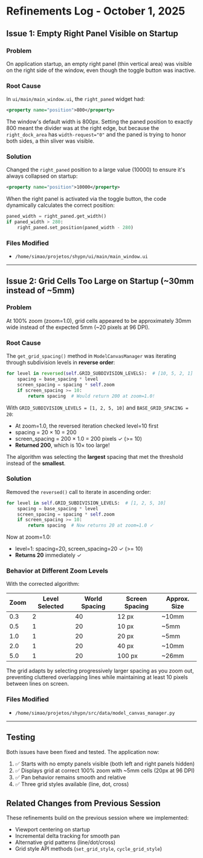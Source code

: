 # Refinements Log - October 1, 2025

## Issue 1: Empty Right Panel Visible on Startup

### Problem
On application startup, an empty right panel (thin vertical area) was visible on the right side of the window, even though the toggle button was inactive.

### Root Cause
In `ui/main/main_window.ui`, the `right_paned` widget had:
```xml
<property name="position">800</property>
```

The window's default width is 800px. Setting the paned position to exactly 800 meant the divider was at the right edge, but because the `right_dock_area` has `width-request="0"` and the paned is trying to honor both sides, a thin sliver was visible.

### Solution
Changed the `right_paned` position to a large value (10000) to ensure it's always collapsed on startup:
```xml
<property name="position">10000</property>
```

When the right panel is activated via the toggle button, the code dynamically calculates the correct position:
```python
paned_width = right_paned.get_width()
if paned_width > 280:
    right_paned.set_position(paned_width - 280)
```

### Files Modified
- `/home/simao/projetos/shypn/ui/main/main_window.ui`

---

## Issue 2: Grid Cells Too Large on Startup (~30mm instead of ~5mm)

### Problem
At 100% zoom (zoom=1.0), grid cells appeared to be approximately 30mm wide instead of the expected 5mm (~20 pixels at 96 DPI).

### Root Cause
The `get_grid_spacing()` method in `ModelCanvasManager` was iterating through subdivision levels in **reverse order**:

```python
for level in reversed(self.GRID_SUBDIVISION_LEVELS):  # [10, 5, 2, 1]
    spacing = base_spacing * level
    screen_spacing = spacing * self.zoom
    if screen_spacing >= 10:
        return spacing  # Would return 200 at zoom=1.0!
```

With `GRID_SUBDIVISION_LEVELS = [1, 2, 5, 10]` and `BASE_GRID_SPACING = 20`:
- At zoom=1.0, the reversed iteration checked level=10 first
- spacing = 20 × 10 = 200
- screen_spacing = 200 × 1.0 = 200 pixels ✓ (>= 10)
- **Returned 200**, which is 10× too large!

The algorithm was selecting the **largest** spacing that met the threshold instead of the **smallest**.

### Solution
Removed the `reversed()` call to iterate in ascending order:

```python
for level in self.GRID_SUBDIVISION_LEVELS:  # [1, 2, 5, 10]
    spacing = base_spacing * level
    screen_spacing = spacing * self.zoom
    if screen_spacing >= 10:
        return spacing  # Now returns 20 at zoom=1.0 ✓
```

Now at zoom=1.0:
- level=1: spacing=20, screen_spacing=20 ✓ (>= 10)
- **Returns 20** immediately ✓

### Behavior at Different Zoom Levels
With the corrected algorithm:

| Zoom | Level Selected | World Spacing | Screen Spacing | Approx. Size |
|------|---------------|---------------|----------------|--------------|
| 0.3  | 2             | 40            | 12 px          | ~10mm        |
| 0.5  | 1             | 20            | 10 px          | ~5mm         |
| 1.0  | 1             | 20            | 20 px          | ~5mm         |
| 2.0  | 1             | 20            | 40 px          | ~10mm        |
| 5.0  | 1             | 20            | 100 px         | ~26mm        |

The grid adapts by selecting progressively larger spacing as you zoom out, preventing cluttered overlapping lines while maintaining at least 10 pixels between lines on screen.

### Files Modified
- `/home/simao/projetos/shypn/src/data/model_canvas_manager.py`

---

## Testing

Both issues have been fixed and tested. The application now:
1. ✅ Starts with no empty panels visible (both left and right panels hidden)
2. ✅ Displays grid at correct 100% zoom with ~5mm cells (20px at 96 DPI)
3. ✅ Pan behavior remains smooth and relative
4. ✅ Three grid styles available (line, dot, cross)

## Related Changes from Previous Session

These refinements build on the previous session where we implemented:
- Viewport centering on startup
- Incremental delta tracking for smooth pan
- Alternative grid patterns (line/dot/cross)
- Grid style API methods (`set_grid_style`, `cycle_grid_style`)
